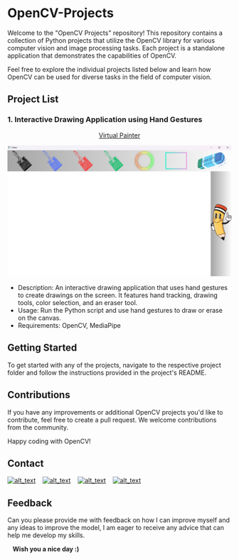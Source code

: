 # OpenCV-Projects

Welcome to the "OpenCV Projects" repository! This repository contains a collection of Python projects that utilize the OpenCV library for various computer vision and image processing tasks. Each project is a standalone application that demonstrates the capabilities of OpenCV.

Feel free to explore the individual projects listed below and learn how OpenCV can be used for diverse tasks in the field of computer vision.

## Project List

### 1. Interactive Drawing Application using Hand Gestures

<div align="center">
  <a href="./Virtual%20Painter">Virtual Painter</a>
</div>


![Demo](./Virtual%20Painter/frame.png)

- Description: An interactive drawing application that uses hand gestures to create drawings on the screen. It features hand tracking, drawing tools, color selection, and an eraser tool.
- Usage: Run the Python script and use hand gestures to draw or erase on the canvas.
- Requirements: OpenCV, MediaPipe

## Getting Started

To get started with any of the projects, navigate to the respective project folder and follow the instructions provided in the project's README.

## Contributions

If you have any improvements or additional OpenCV projects you'd like to contribute, feel free to create a pull request. We welcome contributions from the community.

Happy coding with OpenCV!

## Contact

[<img alt="alt_text" width="30px" src="https://cdn2.iconfinder.com/data/icons/social-media-2285/512/1_Whatsapp2_colored_svg-512.png" />](https://wa.me/+201006491306)
&nbsp;&nbsp;
[<img alt="alt_text" width="30px" src="https://cdn2.iconfinder.com/data/icons/social-media-2285/512/1_Linkedin_unofficial_colored_svg-512.png" />](https://www.linkedin.com/in/bassem-ahmed-ahmed/)
&nbsp;&nbsp;
[<img alt="alt_text" width="30px" src="https://cdn4.iconfinder.com/data/icons/social-media-logos-6/512/112-gmail_email_mail-256.png" />](mailto:bassemahmed.am@gmail.com)
&nbsp;&nbsp;
[<img alt="alt_text" width="30px" src="https://cdn2.iconfinder.com/data/icons/social-media-2285/512/1_Facebook2_colored_svg-512.png" />](https://www.facebook.com/bassem.ahmed.7712/)


## Feedback

Can you please provide me with feedback on how I can improve myself and any ideas to improve the model, I am eager to receive any advice that can help me develop my skills.

&nbsp;&nbsp;
**Wish you a nice day :)**

